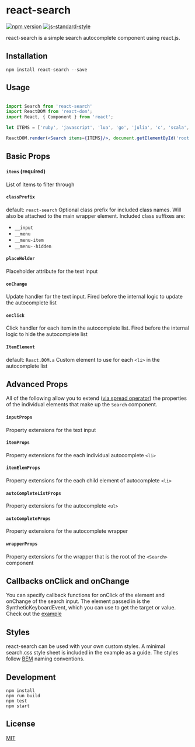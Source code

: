 # react-search

[![npm version](https://badge.fury.io/js/react-search.svg)](https://badge.fury.io/js/react-search)
[![js-standard-style](https://img.shields.io/badge/code%20style-standard-brightgreen.svg?style=flat)](https://github.com/feross/standard)

react-search is a simple search autocomplete component using react.js.

## Installation

`npm install react-search --save`

## Usage

```jsx

import Search from 'react-search'
import ReactDOM from 'react-dom';
import React, { Component } from 'react';

let ITEMS = ['ruby', 'javascript', 'lua', 'go', 'julia', 'c', 'scala','haskell']

ReactDOM.render(<Search items={ITEMS}/>, document.getElementById('root'));

```

## Basic Props

#### `items` (required)
List of Items to filter through

#### `classPrefix`
default: `react-search`
Optional class prefix for included class names. Will also be attached to the main wrapper element. Included class suffixes are:
  - `__input`
  - `__menu`
  - `__menu-item`
  - `__menu--hidden`

#### `placeHolder`
Placeholder attribute for the text input

#### `onChange`
Update handler for the text input. Fired before the internal logic to update the autocomplete list

#### `onClick`
Click handler for each item in the autocomplete list. Fired before the internal logic to hide the autocomplete list

#### `ItemElement`
default: `React.DOM.a`
Custom element to use for each `<li>` in the autocomplete list

## Advanced Props

All of the following allow you to extend ([via spread operator](https://facebook.github.io/react/docs/transferring-props.html)) the properties of the individual elements that make up the `Search` component.

#### `inputProps`
Property extensions for the text input

#### `itemProps`
Property extensions for the each individual autocomplete `<li>`

#### `itemElemProps`
Property extensions for the each child element of autocomplete `<li>`

#### `autoCompleteListProps`
Property extensions for the autocomplete `<ul>`

#### `autoCompleteProps`
Property extensions for the autocomplete wrapper

#### `wrapperProps`
Property extensions for the wrapper that is the root of the `<Search>` component

## Callbacks onClick and onChange

You can specify callback functions for onClick of the element and onChange of the search input. The element passed in is the SyntheticKeyboardEvent, which you can use to get the target or value. Check out the [example](https://github.com/StevenIseki/react-search/tree/master/example)

## Styles

react-search can be used with your own custom styles. A minimal search.css style sheet is included in the example as a guide. The styles follow [BEM](https://en.bem.info/method/) naming conventions.

## Development
    npm install
    npm run build
    npm test
    npm start

## License

[MIT](http://isekivacenz.mit-license.org/)
